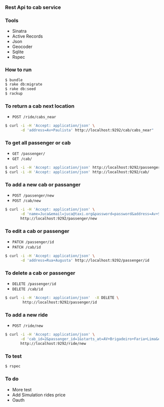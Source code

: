 ### Rest Api to cab service

### Tools
- Sinatra
- Active Records
- Json
- Geocoder
- Sqlite
- Rspec

### How to run

```bash
$ bundle
$ rake db:migrate
$ rake db:seed
$ rackup
```

### To return a cab next location
- `POST /ride/cabs_near`

```bash
$ curl -i -H 'Accept: application/json' \
       -d 'address=Av+Paulista' http://localhost:9292/cab/cabs_near"
```


### To get all passenger or cab
- `GET /passenger/`
- `GET /cab/`

```bash
$ curl -i -H 'Accept: application/json' http://localhost:9292/passenger/
$ curl -i -H 'Accept: application/json' http://localhost:9292/cab/

```

### To add a new cab or passanger
- `POST /passenger/new`
- `POST /cab/new`

```bash
$ curl -i -H 'Accept: application/json' \
       -d 'name=Juca&email=juca@taxi.org&password=password&address=Av+São+João' \
       http://localhost:9292/passenger/new
```

### To edit a cab or passenger
- `PATCH /passenger/id`
- `PATCH /cab/id`

```bash
$ curl -i -H 'Accept: application/json' \
       -d 'address=Rua+Augusta' http://localhost:9292/passenger/id
```


### To delete a cab or passenger
- `DELETE /passenger/id`
- `DELETE /cab/id`

```bash
$ curl -i -H 'Accept: application/json'  -X DELETE \
        http://localhost:9292/passenger/id
```


### To add a new ride
- `POST /ride/new`

```bash
$ curl -i -H 'Accept: application/json' \
       -d 'cab_id=2&passanger_id=1&starts_at=AV+Brigadeiro+Faria+Lima&ends_at=Av+São+João' \
       http://localhost:9292/ride/new
```

### To test

```bash
$ rspec
```
### To do
- More test
- Add Simulation rides price
- Oauth